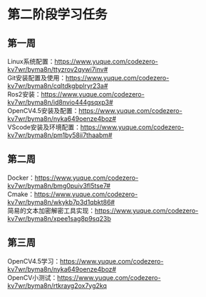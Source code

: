 # 第二阶段学习任务  
## 第一周  
Linux系统配置：https://www.yuque.com/codezero-kv7wr/byma8n/ttyzrov2qywi7inv#  
Git安装配置及使用：https://www.yuque.com/codezero-kv7wr/byma8n/cqltdkgbplryr23a#  
Ros2安装：https://www.yuque.com/codezero-kv7wr/byma8n/id8nvio444gsqxp3#  
OpenCV4.5安装及配置：https://www.yuque.com/codezero-kv7wr/byma8n/nyka649oenze4boz#  
VScode安装及环境配置：https://www.yuque.com/codezero-kv7wr/byma8n/pm1by58ii7thaabm#  
## 第二周  
Docker：https://www.yuque.com/codezero-kv7wr/byma8n/bmg0puiv3fl5tse7#  
Cmake：https://www.yuque.com/codezero-kv7wr/byma8n/wkykb7p3d1qbkt86#  
简易的文本加密解密工具实现：https://www.yuque.com/codezero-kv7wr/byma8n/xpee1sag8p9sq23b
## 第三周
OpenCV4.5学习：https://www.yuque.com/codezero-kv7wr/byma8n/nyka649oenze4boz#  
OpenCV小测试：https://www.yuque.com/codezero-kv7wr/byma8n/rtkrayg2ox7yg2kq
